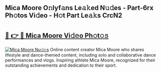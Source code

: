 ## Mica Moore O𝚗lyf𝚊ns Le𝚊𝚔ed N𝚞𝚍es - Part-6rx Ph𝚘tos Vi𝚍eo - H𝚘t Part Le𝚊𝚔s CrcN2

# <h2><a href="http://hf6t0e.feru.top/?c=Mica+Moore">🔗 👉 🔴 Mica Moore Vi𝚍𝚎o Ph𝚘t𝚘𝚜</a></h2>

[![Mica Moore Nu𝚍𝚎s](https://i.imgur.com/0TWrTi3.gif)](http://hf6t0e.feru.top/?c=Mica+Moore)
Online content creator Mica Moore who shares lifestyle and dance-themed content, including solo and collaborative dance performances and vlogs. Inspiring athlete Mica Moore, recognized for their outstanding achievements and dedication to their sport. 
